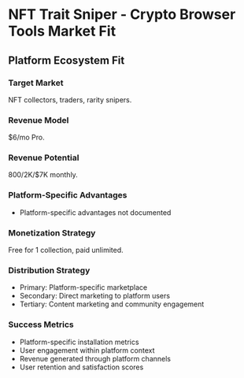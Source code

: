# NFT Trait Sniper - Crypto Browser Tools Market Fit

## Platform Ecosystem Fit

### Target Market
NFT collectors, traders, rarity snipers.

### Revenue Model
$6/mo Pro.

### Revenue Potential
$800/$2K/$7K monthly.

### Platform-Specific Advantages
- Platform-specific advantages not documented

### Monetization Strategy
Free for 1 collection, paid unlimited.

### Distribution Strategy
- Primary: Platform-specific marketplace
- Secondary: Direct marketing to platform users
- Tertiary: Content marketing and community engagement

### Success Metrics
- Platform-specific installation metrics
- User engagement within platform context
- Revenue generated through platform channels
- User retention and satisfaction scores

